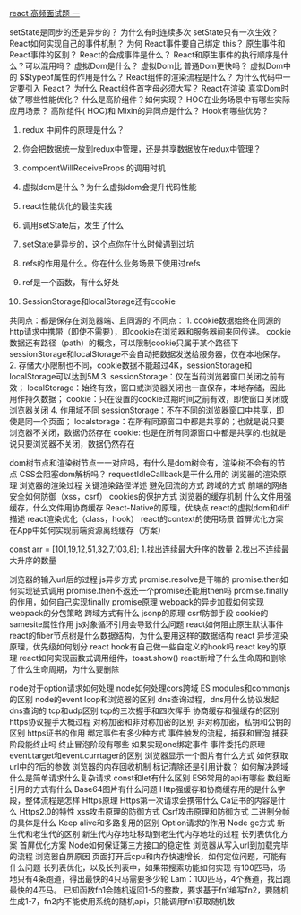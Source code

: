 [react 高频面试题 一](https://zhuanlan.zhihu.com/p/82840768)


setState是同步的还是异步的？
为什么有时连续多次 setState只有一次生效？
React如何实现自己的事件机制？
为何 React事件要自己绑定 this？
原生事件和 React事件的区别？
React的合成事件是什么？
React和原生事件的执行顺序是什么？可以混用吗？
虚拟Dom是什么？
虚拟Dom比 普通Dom更快吗？
虚拟Dom中的 $$typeof属性的作用是什么？
React组件的渲染流程是什么？
为什么代码中一定要引入 React？
为什么 React组件首字母必须大写？
React在渲染 真实Dom时做了哪些性能优化？
什么是高阶组件？如何实现？
HOC在业务场景中有哪些实际应用场景？
高阶组件( HOC)和 Mixin的异同点是什么？
Hook有哪些优势？

1. redux 中间件的原理是什么？

2. 你会把数据统一放到redux中管理，还是共享数据放在redux中管理？

3. compoentWillReceiveProps 的调用时机

4. 虚拟dom是什么？为什么虚拟dom会提升代码性能

5. react性能优化的最佳实践


6. 调用setState后，发生了什么

7. setState是异步的，这个点你在什么时候遇到过坑

8. refs的作用是什么。你在什么业务场景下使用过refs

9. ref是一个函数，有什么好处

11. SessionStorage和localStorage还有cookie

共同点：都是保存在浏览器端、且同源的
不同点：
    1. cookie数据始终在同源的http请求中携带（即使不需要），即cookie在浏览器和服务器间来回传递。
    cookie数据还有路径（path）的概念，可以限制cookie只属于某个路径下
    sessionStorage和localStorage不会自动把数据发送给服务器，仅在本地保存。
    2. 存储大小限制也不同，cookie数据不能超过4K，sessionStorage和localStorage可以达到5M
    3. sessionStorage：仅在当前浏览器窗口关闭之前有效；
    localStorage：始终有效，窗口或浏览器关闭也一直保存，本地存储，因此用作持久数据；
    cookie：只在设置的cookie过期时间之前有效，即使窗口关闭或浏览器关闭
    4. 作用域不同
    sessionStorage：不在不同的浏览器窗口中共享，即使是同一个页面；
    localstorage：在所有同源窗口中都是共享的；也就是说只要浏览器不关闭，数据仍然存在
    cookie: 也是在所有同源窗口中都是共享的.也就是说只要浏览器不关闭，数据仍然存在

dom树节点和渲染树节点一一对应吗，有什么是dom树会有，渲染树不会有的节点
CSS会阻塞dom解析吗？
requestIdleCallback是干什么用的
浏览器的渲染原理
浏览器的渲染过程
关键渲染路径详述
避免回流的方式
跨域的方式
前端的网络安全如何防御（xss，csrf）
cookies的保护方式
浏览器的缓存机制
什么文件用强缓存，什么文件用协商缓存
React-Native的原理，优缺点
react的虚拟dom和diff描述
react渲染优化（class，hook）
react的context的使用场景
首屏优化方案
在App中如何实现前端资源离线缓存（方案）

const arr = [101,19,12,51,32,7,103,8];
1.找出连续最大升序的数量
2.找出不连续最大升序的数量

浏览器的输入url后的过程
js异步方式
promise.resolve是干嘛的
promise.then如何实现链式调用
promise.then不返还一个promise还能用then吗
promise.finally的作用，如何自己实现finally
promise原理
webpack的异步加载如何实现
webpack的分包策略
跨域方式有什么
jsonp的原理
csrf防御手段
cookie的samesite属性作用
js对象循环引用会导致什么问题
react如何阻止原生默认事件
react的fiber节点树是什么数据结构，为什么要用这样的数据结构
react 异步渲染原理，优先级如何划分
react hook有自己做一些自定义的hook吗
react key的原理
react如何实现函数式调用组件，toast.show()
react新增了什么生命周和删除了什么生命周期，为什么要删除


node对于option请求如何处理
node如何处理cors跨域
ES modules和commonjs的区别
node的event loop和浏览器的区别
dns查询过程，dns用什么协议发起dns查询的
tcp和udp区别
tcp的三次握手和四次挥手
协商缓存和强缓存的区别
https协议握手大概过程
对称加密和非对称加密的区别
非对称加密，私钥和公钥的区别
https证书的作用
绑定事件有多少种方式
事件触发的流程，捕获和冒泡
捕获阶段能终止吗
终止冒泡阶段有哪些
如果实现one绑定事件
事件委托的原理
event.target和event.currtager的区别
浏览器显示一个图片有什么方式
如何获取url中的?后的参数
浏览器的内存回收机制 标记清除还是引用计数？
如何解决跨域
什么是简单请求什么复杂请求
const和let有什么区别
ES6常用的api有哪些
数组断引用的方式有什么
Base64图片有什么问题
Http强缓存和协商缓存用的是什么字段，整体流程是怎样
Https原理
Https第一次请求会携带什么
Ca证书的内容是什么
Https2.0的特性
xss攻击原理的防御方式
Csrf攻击原理和防御方式
二进制分帧的具体是什么
Keep alive和多路复用的区别
Option请求的作用
Node gc方式
新生代和老生代的区别
新生代内存地址移动到老生代内存地址的过程
长列表优化方案
首屏优化方案
Node如何保证第三方接口的稳定性
浏览器从写入url到加载完毕的流程
浏览器白屏原因
页面打开后cpu和内存快速增长，如何定位问题，可能有什么问题
长列表优化，以及长列表中，如果带搜索功能如何实现
有100匹马，场地只有4条跑道，得出最快的4只马需要多少轮 Lam：100匹马，4个赛道，找出跑最快的4匹马。
已知函数fn1会随机返回1-5的整数，要求基于fn1编写fn2，要随机生成1-7，fn2内不能使用系统的随机api，只能调用fn1获取随机数